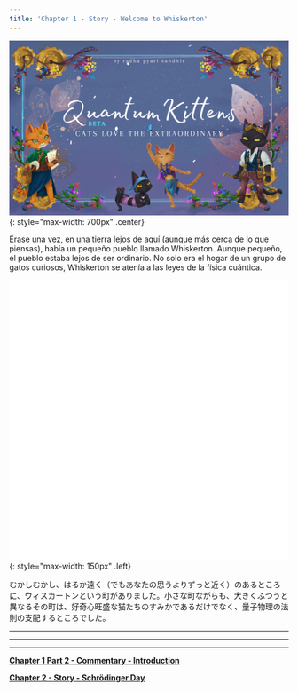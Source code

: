 ```yaml
---
title: 'Chapter 1 - Story - Welcome to Whiskerton'
---
```


![](/assets/imgs/cover_beta.png){: style="max-width: 700px" .center}

Érase una vez, en una tierra lejos de aquí (aunque más cerca de lo que piensas), había un pequeño pueblo llamado Whiskerton. Aunque pequeño, el pueblo estaba lejos de ser ordinario. No solo era el hogar de un grupo de gatos curiosos, Whiskerton se atenía a las leyes de la física cuántica.

![](/assets/imgs/Feather_Animation.gif){: style="max-width: 150px" .left} 

むかしむかし、はるか遠く（でもあなたの思うよりずっと近く）のあるところに、ウィスカートンという町がありました。小さな町ながらも、大きくふつうと異なるその町は、好奇心旺盛な猫たちのすみかであるだけでなく、量子物理の法則の支配するところでした。

_____________________________


_____________________________


_____________________________


**[Chapter 1 Part 2 - Commentary - Introduction](https://quantum-kittens.github.io/posts/CHAPTER-1-Part-2-Introduction-to-Quantum-Computing/)**


**[Chapter 2 - Story - Schrödinger Day](https://quantum-kittens.github.io/posts/CHAPTER-2-Story-Schr%C3%B6dinger-Day/)**
